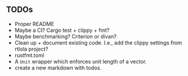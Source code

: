 ## TODOs
* Proper README
* Maybe a CI? Cargo test + clippy + fmt?
* Maybe benchmarking? Criterion or divan?
* Clean up + document existing code. I.e., add the clippy settings from rtlola project?
* rustfmt.toml
* A `Unit` wrapper which enforces unit length of a vector.
* create a new markdown with todos.